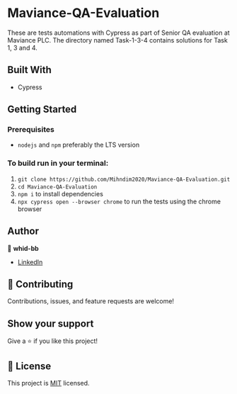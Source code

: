 # Maviance-QA-Evaluation
These are tests automations with Cypress as part of Senior QA evaluation at Maviance PLC. The directory named Task-1-3-4 contains solutions for Task 1, 3 and 4.

## Built With
- Cypress 

## Getting Started

### Prerequisites

- `nodejs` and `npm` preferably the LTS version

### To build run in your terminal:

1. `git clone https://github.com/Mihndim2020/Maviance-QA-Evaluation.git`
2. `cd Maviance-QA-Evaluation`
3. `npm i` to install dependencies
4. `npx cypress open --browser chrome` to run the tests using the chrome browser

## Author

👤 **whid-bb**

- [LinkedIn](https://www.linkedin.com/in/bartosz-ka%C5%BAmierczak-46a810235/)

## 🤝 Contributing

Contributions, issues, and feature requests are welcome!

## Show your support

Give a ⭐️ if you like this project!

## 📝 License

This project is [MIT](./MIT.md) licensed.

